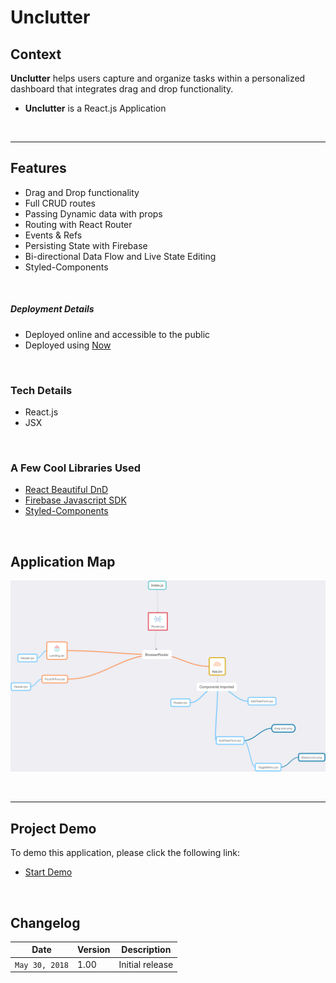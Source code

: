 # Unclutter

## Context

**Unclutter** helps users capture and organize tasks within a personalized dashboard that integrates drag and drop functionality.

* **Unclutter** is a React.js Application

&nbsp;

---



## Features

* Drag and Drop functionality
* Full CRUD routes
* Passing Dynamic data with props
* Routing with React Router
* Events & Refs
* Persisting State with Firebase
* Bi-directional Data Flow and Live State Editing
* Styled-Components

&nbsp;

##### Deployment Details

* Deployed online and accessible to the public
* Deployed using [Now](https://zeit.co/now)

&nbsp;


### Tech Details

* React.js
* JSX

&nbsp;



### A Few Cool Libraries Used

* [React Beautiful DnD](https://github.com/atlassian/react-beautiful-dnd)
* [Firebase Javascript SDK](https://github.com/firebase/firebase-js-sdk)
* [Styled-Components](https://github.com/styled-components/styled-components)




&nbsp;




## Application Map

![Unclutter-App-Map](/public/images/Unclutter-App-Map.png)

&nbsp;

---

## Project Demo

To demo this application, please click the following link:

* [Start Demo](https://unclutter-app.now.sh/)



&nbsp;




## Changelog

| Date | Version | Description |
| --- | --- | ---
| `May 30, 2018` | 1.00 | Initial release





&nbsp;

